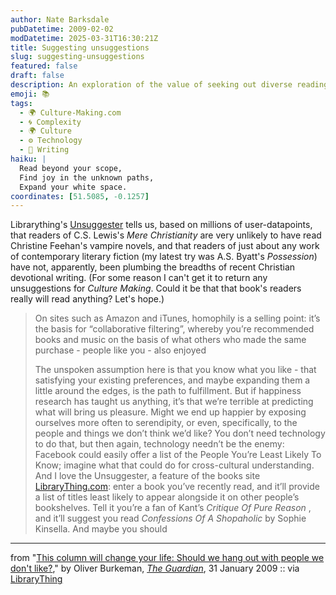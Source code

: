 ```yaml
---
author: Nate Barksdale
pubDatetime: 2009-02-02
modDatetime: 2025-03-31T16:30:21Z
title: Suggesting unsuggestions
slug: suggesting-unsuggestions
featured: false
draft: false
description: An exploration of the value of seeking out diverse reading experiences rather than sticking to familiar genres and preferences.
emoji: 📚
tags:
  - 🌍 Culture-Making.com
  - 🌀 Complexity
  - 🌍 Culture
  - ⚙️ Technology
  - 📝 Writing
haiku: |
  Read beyond your scope,  
  Find joy in the unknown paths,  
  Expand your white space.
coordinates: [51.5085, -0.1257]
---
```


Librarything's [Unsuggester](http://www.librarything.com/unsuggester/) tells us, based on millions of user-datapoints, that readers of C.S. Lewis's _Mere Christianity_ are very unlikely to have read Christine Feehan's vampire novels, and that readers of just about any work of contemporary literary fiction (my latest try was A.S. Byatt's _Possession_) have not, apparently, been plumbing the breadths of recent Christian devotional writing. (For some reason I can't get it to return any unsuggestions for _Culture Making_. Could it be that that book's readers really will read anything? Let's hope.)

> On sites such as Amazon and iTunes, homophily is a selling point: it’s the basis for “collaborative filtering”, whereby you’re recommended books and music on the basis of what others who made the same purchase - people like you - also enjoyed
>
> The unspoken assumption here is that you know what you like - that satisfying your existing preferences, and maybe expanding them a little around the edges, is the path to fulfillment. But if happiness research has taught us anything, it’s that we’re terrible at predicting what will bring us pleasure. Might we end up happier by exposing ourselves more often to serendipity, or even, specifically, to the people and things we don’t think we’d like?
> You don’t need technology to do that, but then again, technology needn’t be the enemy: Facebook could easily offer a list of the People You’re Least Likely To Know; imagine what that could do for cross-cultural understanding. And I love the Unsuggester, a feature of the books site [LibraryThing.com](http://librarything.com): enter a book you’ve recently read, and it’ll provide a list of titles least likely to appear alongside it on other people’s bookshelves. Tell it you’re a fan of Kant’s _Critique Of Pure Reason_ , and it’ll suggest you read _Confessions Of A Shopaholic_ by Sophie Kinsella. And maybe you should

---

from "[This column will change your life: Should we hang out with people we don't like?](http://www.guardian.co.uk/lifeandstyle/2009/jan/31/oliver-burkeman-column-homophily)," by Oliver Burkeman, [_The Guardian_](http://www.guardian.co.uk/lifeandstyle/2009/jan/31/oliver-burkeman-column-homophily), 31 January 2009 :: via [LibraryThing](http://www.librarything.com)
